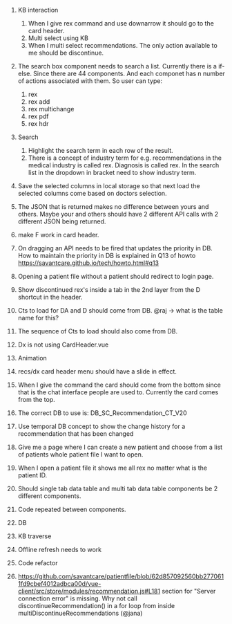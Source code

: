 1. KB interaction
   1. When I give rex command and use downarrow it should go to the card header.
   2. Multi select using KB
   3. When I multi select recommendations. The only action available to me should be discontinue.

2. The search box component needs to search a list. Currently there is a if-else. Since there are 44 components. And each componet has n number of actions associated with them. 
   So user can type:
      1. rex
      2. rex add
      3. rex multichange
      4. rex pdf
      5. rex hdr

3. Search 
   1. Highlight the search term in each row of the result.
   2. There is a concept of industry term for e.g. recommendations in the medical industry is called rex. Diagnosis is called rex. In the search list in the dropdown in bracket need to show industry term.

4. Save the selected columns in local storage so that next load the selected columns come based on doctors selection.

5. The JSON that is returned makes no difference between yours and others. Maybe your and others should have 2 different API calls with 2 different JSON being returned.

6. make F work in card header.

7. On dragging an API needs to be fired that updates the priority in DB. How to maintain the priority in DB is explained in Q13 of howto https://savantcare.github.io/tech/howto.html#q13

8. Opening a patient file without a patient should redirect to login page.

9. Show discontinued rex's inside a tab in the 2nd layer from the D shortcut in the header.

10. Cts to load for DA and D should come from DB. @raj -> what is the table name for this?

11. The sequence of Cts to load should also come from DB. 

12. Dx is not using CardHeader.vue

13. Animation
   1. recs/dx card header menu should have a slide in effect.
   2. When I give the command the card should come from the bottom since that is the chat interface people are used to. Currently the card comes from the top.

14. The correct DB to use is: DB_SC_Recommendation_CT_V20

15. Use temporal DB concept to show the change history for a recommendation that has been changed 

16. Give me a page where I can create a new patient and choose from a list of patients whole patient file I want to open.

17. When I open a patient file it shows me all rex no matter what is the patient ID.

18. Should single tab data table and multi tab data table components be 2 different components.

19. Code repeated between components.
   1. DB  
   2. KB traverse

20. Offline refresh needs to work

21. Code refactor

   1. https://github.com/savantcare/patientfile/blob/62d857092560bb2770611fd9cbef4012adbca00d/vue-client/src/store/modules/recommendation.js#L181 section for "Server connection error" is missing. Why not call discontinueRecommendation() in a for loop from inside multiDiscontinueRecommendations (@jana)